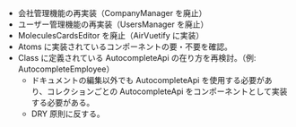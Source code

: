 - 会社管理機能の再実装（CompanyManager を廃止）
- ユーザー管理機能の再実装（UsersManager を廃止）
- MoleculesCardsEditor を廃止（AirVuetify に実装）
- Atoms に実装されているコンポーネントの要・不要を確認。
- Class に定義されている AutocompleteApi の在り方を再検討。（例: AutocompleteEmployee）
  - ドキュメントの編集以外でも AutocompleteApi を使用する必要があり、コレクションごとの AutocompleteApi をコンポーネントとして実装する必要がある。
  - DRY 原則に反する。
